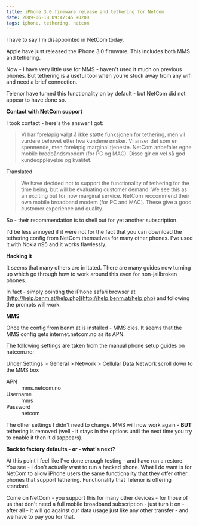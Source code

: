 ```yaml
---
title: iPhone 3.0 firmware release and tethering for NetCom
date: 2009-06-18 09:47:45 +0200
tags: iphone, tethering, netcom
---
```


I have to say I'm disappointed in NetCom today.

Apple have just released the iPhone 3.0 firmware. This includes both MMS and tethering.

Now - I have very little use for MMS - haven't used it much on previous phones. But tethering is a useful tool when you're stuck away from any wifi and need a brief connection.

Telenor have turned this functionality on by default - but NetCom did not appear to have done so.

**Contact with NetCom support**

I took contact - here's the answer I got:

> Vi har foreløpig valgt å ikke støtte funksjonen for tethering, men vil vurdere behovet etter hva kundene ønsker. Vi anser det som en spennende, men foreløpig marginal tjeneste. NetCom anbefaler egne mobile bredbåndsmodem (for PC og MAC). Disse gir en vel så god kundeopplevelse og kvalitet. 

Translated

> We have decided not to support the functionality of tethering for the time being, but will be evaluating customer demand. We see this as an exciting but for now marginal service. NetCom reccommend their own mobile broadband modem (for PC and MAC). These give a good customer experience and quality.

So - their recommendation is to shell out for yet another subscription.

I'd be less annoyed if it were not for the fact that you can download the tethering config from NetCom themselves for many other phones. I've used it with Nokia n95 and it works flawlessly.

**Hacking it**

It seems that many others are irritated. There are many guides now turning up which go through how to work around this even for non-jailbroken phones.

In fact - simply pointing the iPhone safari browser at [http://help.benm.at/help.php](http://help.benm.at/help.php) and following the prompts will work.

**MMS**

Once the config from benm.at is installed - MMS dies. It seems that the MMS config gets internet.netcom.no as its APN.

The following settings are taken from the manual phone setup guides on netcom.no:

Under Settings > General > Network > Cellular Data Network scroll down to the MMS box

<dl>
<dt>APN</dt>
<dd>mms.netcom.no</dd>
<dt>Username</dt>
<dd>mms</dd>
<dt>Password</dt>
<dd>netcom</dd>
</dl>

The other settings I didn't need to change. MMS will now work again - **BUT** tethering is removed (well - it stays in the options until the next time you try to enable it then it disappears).

**Back to factory defaults - or - what's next?**

At this point I feel like I've done enough testing - and have run a restore. You see - I don't actually want to run a hacked phone. What I do want is for NetCom to allow iPhone users the same functionality that they offer other phones that support tethering. Functionality that Telenor is offering standard.

Come on NetCom - you support this for many other devices - for those of us that don't need a full mobile broadband subscription - just turn it on - after all - it will go against our data usage just like any other transfer - and we have to pay you for that.
